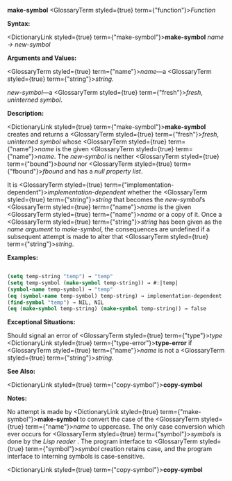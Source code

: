 **make-symbol** <GlossaryTerm styled={true} term={"function"}><i>Function</i></GlossaryTerm> 



**Syntax:** 



<DictionaryLink styled={true} term={"make-symbol"}><b>make-symbol</b></DictionaryLink> *name → new-symbol* 



**Arguments and Values:** 



<GlossaryTerm styled={true} term={"name"}><i>name</i></GlossaryTerm>—a <GlossaryTerm styled={true} term={"string"}><i>string</i></GlossaryTerm>. 



*new-symbol*—a <GlossaryTerm styled={true} term={"fresh"}><i>fresh</i></GlossaryTerm>, *uninterned symbol*. 



**Description:** 



<DictionaryLink styled={true} term={"make-symbol"}><b>make-symbol</b></DictionaryLink> creates and returns a <GlossaryTerm styled={true} term={"fresh"}><i>fresh</i></GlossaryTerm>, *uninterned symbol* whose <GlossaryTerm styled={true} term={"name"}><i>name</i></GlossaryTerm> is the given <GlossaryTerm styled={true} term={"name"}><i>name</i></GlossaryTerm>. The *new-symbol* is neither <GlossaryTerm styled={true} term={"bound"}><i>bound</i></GlossaryTerm> nor <GlossaryTerm styled={true} term={"fbound"}><i>fbound</i></GlossaryTerm> and has a *null property list*. 



It is <GlossaryTerm styled={true} term={"implementation-dependent"}><i>implementation-dependent</i></GlossaryTerm> whether the <GlossaryTerm styled={true} term={"string"}><i>string</i></GlossaryTerm> that becomes the *new-symbol*’s <GlossaryTerm styled={true} term={"name"}><i>name</i></GlossaryTerm> is the given <GlossaryTerm styled={true} term={"name"}><i>name</i></GlossaryTerm> or a copy of it. Once a <GlossaryTerm styled={true} term={"string"}><i>string</i></GlossaryTerm> has been given as the *name argument* to *make-symbol*, the consequences are undefined if a subsequent attempt is made to alter that <GlossaryTerm styled={true} term={"string"}><i>string</i></GlossaryTerm>. 



**Examples:**
```lisp

(setq temp-string "temp") → "temp" 
(setq temp-symbol (make-symbol temp-string)) → #:|temp| 
(symbol-name temp-symbol) → "temp" 
(eq (symbol-name temp-symbol) temp-string) → implementation-dependent 
(find-symbol "temp") → NIL, NIL 
(eq (make-symbol temp-string) (make-symbol temp-string)) → false 

```
**Exceptional Situations:** 



Should signal an error of <GlossaryTerm styled={true} term={"type"}><i>type</i></GlossaryTerm> <DictionaryLink styled={true} term={"type-error"}><b>type-error</b></DictionaryLink> if <GlossaryTerm styled={true} term={"name"}><i>name</i></GlossaryTerm> is not a <GlossaryTerm styled={true} term={"string"}><i>string</i></GlossaryTerm>. 



**See Also:** 



<DictionaryLink styled={true} term={"copy-symbol"}><b>copy-symbol</b></DictionaryLink> 



**Notes:** 



No attempt is made by <DictionaryLink styled={true} term={"make-symbol"}><b>make-symbol</b></DictionaryLink> to convert the case of the <GlossaryTerm styled={true} term={"name"}><i>name</i></GlossaryTerm> to uppercase. The only case conversion which ever occurs for <GlossaryTerm styled={true} term={"symbol"}><i>symbols</i></GlossaryTerm> is done by the *Lisp reader* . The program interface to <GlossaryTerm styled={true} term={"symbol"}><i>symbol</i></GlossaryTerm> creation retains case, and the program interface to interning symbols is case-sensitive. 







 



 



<DictionaryLink styled={true} term={"copy-symbol"}><b>copy-symbol</b></DictionaryLink> 



